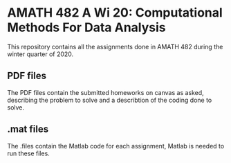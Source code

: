 # AMATH 482 A Wi 20: Computational Methods For Data Analysis
This repository contains all the assignments done in AMATH 482 during the winter quarter of 2020.
## PDF files
The PDF files contain the submitted homeworks on canvas as asked, describing the problem to solve and a describtion of the coding done to solve.
## .mat files
The .files contain the Matlab code for each assignment, Matlab is needed to run these files.
